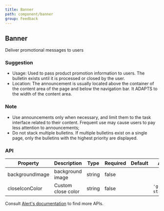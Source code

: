 ```yaml
---
title: Banner
path: component/banner
group: Feedback
---
```


## Banner

Deliver promotional messages to users

### Suggestion

- Usage: Used to pass product promotion information to users. The bulletin exists until it is processed or closed by the user.
- Location: The announcement is usually located above the container of the content area of the page and below the navigation bar. It ADAPTS to the width of the content area.

### Note

- Use announcements only when necessary, and limit them to the task interface related to their content. Frequent use may cause users to pay less attention to announcements;
- Do not stack multiple bulletins. If multiple bulletins exist on a single page, only the bulletins with the highest priority are displayed.

### API

| Property        | Description        | Type   | Required | Default | Alternative                    |
| --------------- | ------------------ | ------ | -------- | ------- | ------------------------------ |
| backgroundImage | background image   | string | false    |         |                                |
| closeIconColor  | Custom close color | string | false    |         | `'grey'`\|`'white'`\| `string` |

Consult [Alert's documentation](https://youzan.github.io/zent/en/component/alert) to find more APIs.
